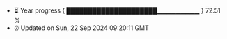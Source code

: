 - ⏳ Year progress { █████████████████████▁▁▁▁▁▁▁▁▁ } 72.51 %
- ⏰ Updated on Sun, 22 Sep 2024 09:20:11 GMT

